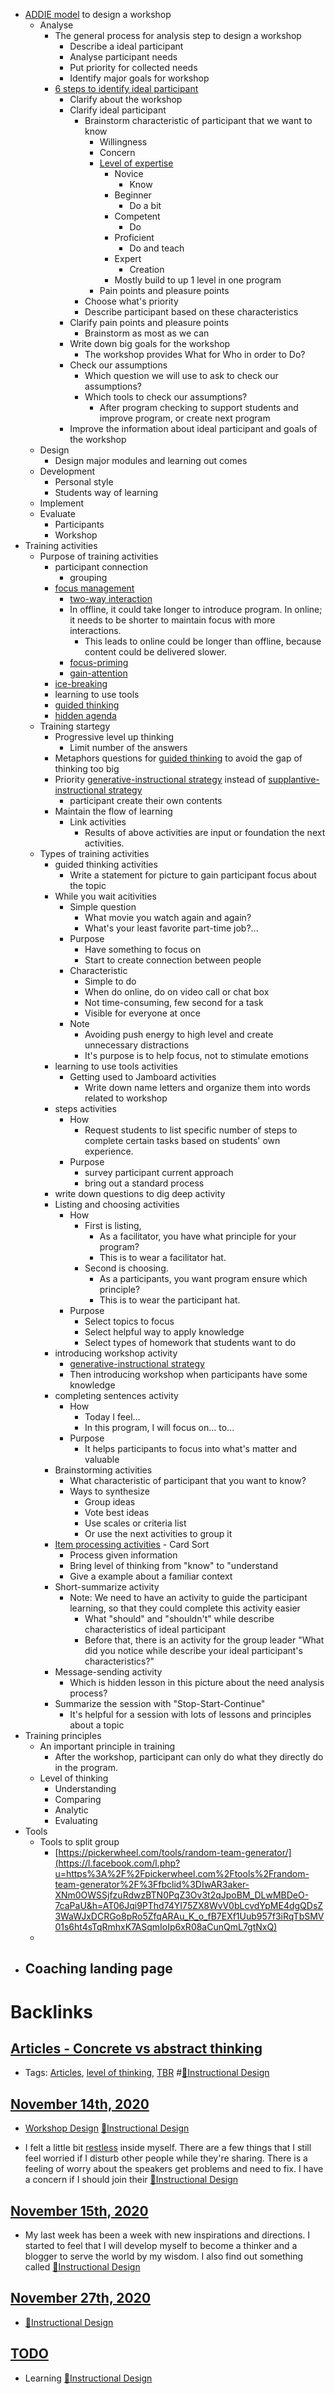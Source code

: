 - [ADDIE model](<ADDIE model.md>) to design a workshop
    - Analyse
        - The general process for analysis step to design a workshop
            - Describe a ideal participant
            - Analyse participant needs
            - Put priority for collected needs
            - Identify major goals for workshop
        - [6 steps to identify ideal participant](<6 steps to identify ideal participant.md>)
            - Clarify about the workshop
            - Clarify ideal participant 
                - Brainstorm characteristic of participant that we want to know
                    - Willingness
                    - Concern
                    - [Level of expertise](<Level of expertise.md>)
                        - Novice
                            - Know
                        - Beginner
                            - Do a bit
                        - Competent
                            - Do 
                        - Proficient
                            - Do and teach
                        - Expert
                            - Creation
                        - Mostly build to up 1 level in one program
                    - Pain points and pleasure points
                - Choose what's priority
                - Describe participant based on these characteristics
            - Clarify pain points and pleasure points
                - Brainstorm as most as we can
            - Write down big goals for the workshop
                - The workshop provides What for Who in order to Do?
            - Check our assumptions
                - Which question we will use to ask to check our assumptions?
                - Which tools to check our assumptions?
                    - After program checking to support students and improve program, or create next program
            - Improve the information about ideal participant and goals of the workshop
    - Design
        - Design major modules and learning out comes
    - Development
        - Personal style
        - Students way of learning
    - Implement
    - Evaluate
        - Participants 
        - Workshop
- Training activities
    - Purpose of training activities
        - participant connection
            - grouping
        - [focus management](<focus management.md>)
            - [two-way interaction](<two-way interaction.md>)
            - In offline, it could take longer to introduce program. In online; it needs to be shorter to maintain focus with more interactions.
                - This leads to online could be longer than offline, because content could be delivered slower.
            - [focus-priming](<focus-priming.md>)
            - [gain-attention](<gain-attention.md>)
        - [ice-breaking](<ice-breaking.md>)
        - learning to use tools
        - [guided thinking](<guided thinking.md>)
        - [hidden agenda](<hidden agenda.md>)
    - Training startegy
        - Progressive level up thinking
            - Limit number of the answers
        - Metaphors questions for [guided thinking](<guided thinking.md>) to avoid the gap of thinking too big
        - Priority [generative-instructional strategy](<generative-instructional strategy.md>) instead of [supplantive-instructional strategy](<supplantive-instructional strategy.md>)
            - participant create their own contents
        - Maintain the flow of learning 
            - Link activities
                - Results of above activities are input or foundation the next activities.
    - Types of training activities
        - guided thinking activities
            - Write a statement for picture to gain participant focus about the topic
        - While you wait acitivities
            - Simple question 
                - What movie you watch again and again?
                - What's your least favorite part-time job?...
            - Purpose
                - Have something to focus on
                - Start to create connection between people
            - Characteristic
                - Simple to do
                - When do online, do on video call or chat box
                - Not time-consuming, few second for a task
                - Visible for everyone at once
            - Note
                - Avoiding push energy to high level and create unnecessary distractions
                - It's purpose is to help focus, not to stimulate emotions 
        - learning to use tools activities
            - Getting used to Jamboard activities
                - Write down name letters and organize them into words related to workshop
        - steps activities
            - How
                - Request students to list specific number of steps to complete certain tasks based on students' own experience.
            - Purpose
                - survey participant current approach
                - bring out a standard process
        - write down questions to dig deep activity
        - Listing and choosing activities
            - How
                - First is listing,
                    - As a facilitator, you have what principle for your program?
                    - This is to wear a facilitator hat.
                -  Second is choosing.
                    - As a participants, you want program ensure which principle?
                    - This is to wear the participant hat.
            - Purpose
                - Select topics to focus
                - Select helpful way to apply knowledge
                - Select types of homework that students want to do
        - introducing workshop activity
            - [generative-instructional strategy](<generative-instructional strategy.md>)
            - Then introducing workshop when participants have some knowledge
        - completing sentences activity
            - How
                - Today I feel...
                - In this program, I will focus on... to...
            - Purpose
                - It helps participants to focus into what's matter and valuable
        - Brainstorming activities
            - What characteristic of participant that you want to know?
            - Ways to synthesize
                - Group ideas 
                - Vote best ideas
                - Use scales or criteria list
                - Or use the next activities to group it
        -  [Item processing activities](<Item processing activities.md>) - Card Sort
            - Process given information
            - Bring level of thinking from "know" to "understand
            - Give a example about a familiar context
        - Short-summarize activity
            - Note: We need to have an activity to guide the participant learning, so that they could complete this activity easier
                - What "should" and "shouldn't" while describe characteristics of ideal participant
                - Before that, there is an activity for the group leader "What did you notice while describe your ideal participant's characteristics?"
        - Message-sending activity
            - Which is hidden lesson in this picture about the need analysis process?
        - Summarize the session with "Stop-Start-Continue"
            - It's helpful for a session with lots of lessons and principles about a topic
- Training principles
    - An important principle in training
        - After the workshop, participant can only do what they directly do in the program.
    - Level of thinking
        - Understanding
        - Comparing
        - Analytic
        - Evaluating
- Tools
    - Tools to split group
        - [https://pickerwheel.com/tools/random-team-generator/](https://l.facebook.com/l.php?u=https%3A%2F%2Fpickerwheel.com%2Ftools%2Frandom-team-generator%2F%3Ffbclid%3DIwAR3aker-XNm0OWSSjfzuRdwzBTN0PqZ3Ov3t2qJpoBM_DLwMBDeO-7caPaU&h=AT06Jqi9PThd74YI75ZX8WvV0bLcvdYpME4dgQDsZ3WaWJxDCRGo8pRo5ZfqARAu_K_o_fB7EXf1Uub957f3iRqTbSMV01s6ht4sTqRmhxK7ASqmIoIp6xR08aCunQmL7gtNxQ)
    - 
- Coaching landing page
    - 

# Backlinks
## [Articles - Concrete vs abstract thinking](<Articles - Concrete vs abstract thinking.md>)
- Tags: [Articles](<Articles.md>), [level of thinking](<level of thinking.md>), [TBR](<TBR.md>) #[🌱Instructional Design](<🌱Instructional Design.md>)

## [November 14th, 2020](<November 14th, 2020.md>)
- [Workshop Design](<Workshop Design.md>) [🌱Instructional Design](<🌱Instructional Design.md>)

-  I felt a little bit [restless](<restless.md>) inside myself. There are a few things that I still feel worried if I disturb other people while they're sharing. There is a feeling of worry about the speakers get problems and need to fix. I have a concern if I should join their [🌱Instructional Design](<🌱Instructional Design.md>)

## [November 15th, 2020](<November 15th, 2020.md>)
- My last week has been a week with new inspirations and directions. I started to feel that I will develop myself to become a thinker and a blogger to serve the world by my wisdom. I also find out something called [🌱Instructional Design](<🌱Instructional Design.md>)

## [November 27th, 2020](<November 27th, 2020.md>)
- [🌱Instructional Design](<🌱Instructional Design.md>)

## [TODO](<TODO.md>)
- Learning [🌱Instructional Design](<🌱Instructional Design.md>)

